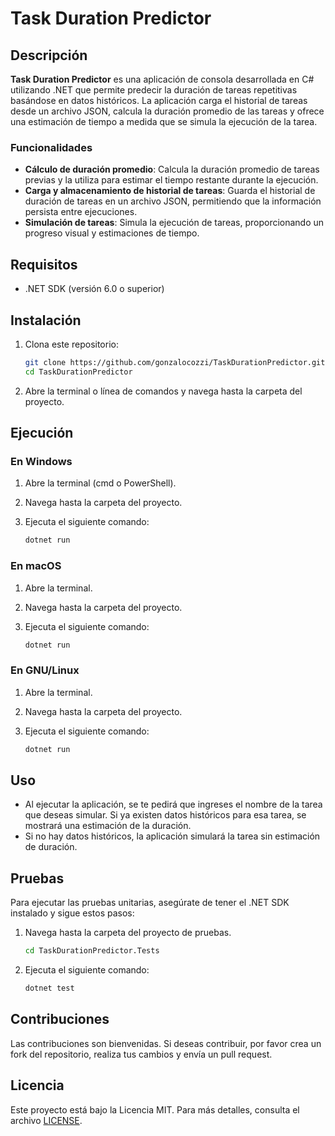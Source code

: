 # Task Duration Predictor

## Descripción

**Task Duration Predictor** es una aplicación de consola desarrollada en C# utilizando .NET que permite predecir la duración de tareas repetitivas basándose en datos históricos. La aplicación carga el historial de tareas desde un archivo JSON, calcula la duración promedio de las tareas y ofrece una estimación de tiempo a medida que se simula la ejecución de la tarea.

### Funcionalidades

- **Cálculo de duración promedio**: Calcula la duración promedio de tareas previas y la utiliza para estimar el tiempo restante durante la ejecución.
- **Carga y almacenamiento de historial de tareas**: Guarda el historial de duración de tareas en un archivo JSON, permitiendo que la información persista entre ejecuciones.
- **Simulación de tareas**: Simula la ejecución de tareas, proporcionando un progreso visual y estimaciones de tiempo.

## Requisitos

- .NET SDK (versión 6.0 o superior)

## Instalación

1. Clona este repositorio:

   ```bash
   git clone https://github.com/gonzalocozzi/TaskDurationPredictor.git
   cd TaskDurationPredictor
   ```

2. Abre la terminal o línea de comandos y navega hasta la carpeta del proyecto.

## Ejecución

### En Windows

1. Abre la terminal (cmd o PowerShell).
2. Navega hasta la carpeta del proyecto.
3. Ejecuta el siguiente comando:

   ```bash
   dotnet run
   ```

### En macOS

1. Abre la terminal.
2. Navega hasta la carpeta del proyecto.
3. Ejecuta el siguiente comando:

   ```bash
   dotnet run
   ```

### En GNU/Linux

1. Abre la terminal.
2. Navega hasta la carpeta del proyecto.
3. Ejecuta el siguiente comando:

   ```bash
   dotnet run
   ```

## Uso

- Al ejecutar la aplicación, se te pedirá que ingreses el nombre de la tarea que deseas simular. Si ya existen datos históricos para esa tarea, se mostrará una estimación de la duración.
- Si no hay datos históricos, la aplicación simulará la tarea sin estimación de duración.

## Pruebas

Para ejecutar las pruebas unitarias, asegúrate de tener el .NET SDK instalado y sigue estos pasos:

1. Navega hasta la carpeta del proyecto de pruebas.

   ```bash
   cd TaskDurationPredictor.Tests
   ```

2. Ejecuta el siguiente comando:

   ```bash
   dotnet test
   ```

## Contribuciones

Las contribuciones son bienvenidas. Si deseas contribuir, por favor crea un fork del repositorio, realiza tus cambios y envía un pull request.

## Licencia

Este proyecto está bajo la Licencia MIT. Para más detalles, consulta el archivo [LICENSE](https://github.com/gonzalocozzi/TaskDurationPredictor/blob/main/LICENSE).
